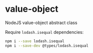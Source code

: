# value-object
NodeJS value-object abstract class

Require `lodash.isequal` dependencies:

```bash
npm i --save lodash.isequal
npm i --save-dev @types/lodash.isequal
```

